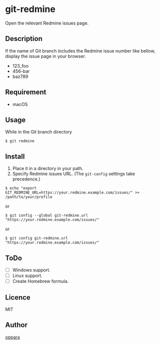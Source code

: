 # git-redmine

Open the relevant Redmine issues page.

## Description

If the name of Git branch includes the Redmine issue number like bellow, display the issue page in your browser.

- 123_foo
- 456-bar
- baz789

## Requirement

* macOS

## Usage

While in the Git branch directory

```
$ git redmine
```

## Install

1. Place it in a directory in your path.
2. Specify Redmine issues URL. (The `git-config` settings take precedence.)
```
$ echo "export GIT_REDMINE_URL=https://your.redmine.example.com/issues/" >> /path/to/your/profile
```
or 
```
$ git config --global git-redmine.url "https://your.redmine.example.com/issues/"
```
or 
```
$ git config git-redmine.url "https://your.redmine.example.com/issues/"
```


## ToDo

* [ ] Windows support.
* [ ] Linux support.
* [ ] Create Homebrew formula.

## Licence

MIT

## Author

[oppara](https://github.com/oppara)
